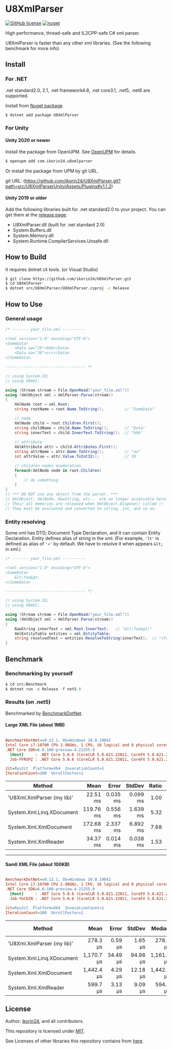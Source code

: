 # U8XmlParser

[![GitHub license](https://img.shields.io/github/license/ikorin24/U8XmlParser?color=FF8821)](https://github.com/ikorin24/U8XmlParser/blob/master/LICENSE)
[![nuget](https://img.shields.io/badge/nuget-v1.1.2-FF8821)](https://www.nuget.org/packages/U8XmlParser)

High performance, thread-safe and IL2CPP-safe C# xml parser.

U8XmlParser is faster than any other xml libraries. (See the following benchmark for more info)

## Install

### For .NET

.net standard2.0, 2.1, .net framework4.8, .net core3.1, .net5, .net6 are supported.

Install from [Nuget package](https://www.nuget.org/packages/U8XmlParser/)

```sh
$ dotnet add package U8XmlParser
```

### For Unity

#### **Unity 2020 or newer**

Install the package from OpenUPM.
See [OpenUPM](https://openupm.com/packages/com.ikorin24.u8xmlparser/) for details.

```sh
$ openupm add com.ikorin24.u8xmlparser
```

Or install the package from UPM by git URL.

git URL: (https://github.com/ikorin24/U8XmlParser.git?path=src/U8XmlParserUnity/Assets/Plugins#v1.1.2)

#### **Unity 2019 or older**

Add the following libraries built for .net standard2.0 to your project.
You can get them at the [release page](https://github.com/ikorin24/U8XmlParser/releases).

- U8XmlParser.dll (built for .net standard 2.0)
- System.Buffers.dll
- System.Memory.dll
- System.Runtime.CompilerServices.Unsafe.dll

## How to Build

It requires dotnet cli tools. (or Visual Studio)

```sh
$ git clone https://github.com/ikorin24/U8XmlParser.git
$ cd U8XmlParser
$ dotnet src/U8XmlParser/U8XmlParser.csproj -c Release
```

## How to Use

### General usage

```cs
/* ------- your_file.xml ----------

<?xml version="1.0" encoding="UTF-8">
<SomeData>
    <Data aa="20">bbb</Data>
    <Data aa="30">ccc</Data>
</SomeData>

----------------------------------- */

// using System.IO;
// using U8Xml;

using (Stream stream = File.OpenRead("your_file.xml"))
using (XmlObject xml = XmlParser.Parse(stream))
{
    XmlNode root = xml.Root;
    string rootName = root.Name.ToString();         // "SomeData"

    // node
    XmlNode child = root.Children.First();
    string childName = child.Name.ToString();       // "Data"
    string innerText = child.InnerText.ToString();  // "bbb"
    
    // attribute
    XmlAttribute attr = child.Attributes.First();
    string attrName = attr.Name.ToString();         // "aa"
    int attrValue = attr.Value.ToInt32();           // 20

    // children nodes enumeration
    foreach(XmlNode node in root.Children)
    {
        // do something
    }
}
// *** DO NOT use any object from the parser. ***
// XmlObject, XmlNode, RawString, etc... are no longer accessible here.
// Their all memories are released when XmlObject.Dispose() called !!
// They must be evaluated and converted to string, int, and so on.
```

### Entity resolving

Some xml has DTD; Document Type Declaration, and it can contain Entity Declaration. Entity defines alias of string in the xml. (For example, `'lt'` is defined as alias of `'<'` by default. We have to resolve it when  appears `&lt;` in xml.)

```cs
/* ------- your_file.xml ----------

<?xml version="1.0" encoding="UTF-8">
<SomeData>
    &lt;foo&gt;
</SomeData>

----------------------------------- */

// using System.IO;
// using U8Xml;

using (Stream stream = File.OpenRead("your_file.xml"))
using (XmlObject xml = XmlParser.Parse(stream))
{
    RawString innerText = xml.Root.InnerText;   // "&lt;foo&gt;"
    XmlEntityTable entities = xml.EntityTable;
    string resolvedText = entities.ResolveToString(innerText);  // "<foo>"
}
```

## Benchmark

### Benchmarking by yourself

```cs
$ cd src/Benchmark
$ dotnet run -c Release -f net5.0
```

### Results (on .net5)

Benchmarked by [BenchmarkDotNet](https://github.com/dotnet/BenchmarkDotNet).

#### Large XML File (about 1MB)

``` ini

BenchmarkDotNet=v0.12.1, OS=Windows 10.0.19042
Intel Core i7-10700 CPU 2.90GHz, 1 CPU, 16 logical and 8 physical cores
.NET Core SDK=6.0.100-preview.4.21255.9
  [Host]     : .NET Core 5.0.6 (CoreCLR 5.0.621.22011, CoreFX 5.0.621.22011), X64 RyuJIT
  Job-FFRSPZ : .NET Core 5.0.6 (CoreCLR 5.0.621.22011, CoreFX 5.0.621.22011), X64 RyuJIT

Jit=RyuJit  Platform=X64  InvocationCount=1  
IterationCount=100  UnrollFactor=1  

```
|                     Method |      Mean |    Error |   StdDev | Ratio | RatioSD | Rank |      Gen 0 |     Gen 1 |     Gen 2 |  Allocated |
|--------------------------- |----------:|---------:|---------:|------:|--------:|-----:|-----------:|----------:|----------:|-----------:|
| &#39;U8Xml.XmlParser (my lib)&#39; |  22.51 ms | 0.035 ms | 0.099 ms |  1.00 |    0.00 |    1 |          - |         - |         - |       64 B |
|  System.Xml.Linq.XDocument | 119.76 ms | 0.556 ms | 1.639 ms |  5.32 |    0.08 |    3 |  7000.0000 | 4000.0000 | 1000.0000 | 51898640 B |
|     System.Xml.XmlDocument | 172.68 ms | 2.337 ms | 6.892 ms |  7.68 |    0.30 |    4 | 10000.0000 | 5000.0000 | 1000.0000 | 76709520 B |
|       System.Xml.XmlReader |  34.37 ms | 0.014 ms | 0.038 ms |  1.53 |    0.01 |    2 |          - |         - |         - |   132712 B |

---

#### Samll XML File (about 100KB)

``` ini

BenchmarkDotNet=v0.12.1, OS=Windows 10.0.19042
Intel Core i7-10700 CPU 2.90GHz, 1 CPU, 16 logical and 8 physical cores
.NET Core SDK=6.0.100-preview.4.21255.9
  [Host]     : .NET Core 5.0.6 (CoreCLR 5.0.621.22011, CoreFX 5.0.621.22011), X64 RyuJIT
  Job-YGCDZN : .NET Core 5.0.6 (CoreCLR 5.0.621.22011, CoreFX 5.0.621.22011), X64 RyuJIT

Jit=RyuJit  Platform=X64  InvocationCount=1  
IterationCount=100  UnrollFactor=1  

```
|                     Method |       Mean |    Error |   StdDev |     Median | Ratio | RatioSD | Rank | Gen 0 | Gen 1 | Gen 2 | Allocated |
|--------------------------- |-----------:|---------:|---------:|-----------:|------:|--------:|-----:|------:|------:|------:|----------:|
| &#39;U8Xml.XmlParser (my lib)&#39; |   278.3 μs |  0.59 μs |  1.65 μs |   278.4 μs |  1.00 |    0.00 |    1 |     - |     - |     - |      64 B |
|  System.Xml.Linq.XDocument | 1,170.7 μs | 34.49 μs | 94.98 μs | 1,161.3 μs |  4.21 |    0.34 |    3 |     - |     - |     - |  547336 B |
|     System.Xml.XmlDocument | 1,442.4 μs |  4.29 μs | 12.18 μs | 1,442.2 μs |  5.18 |    0.05 |    4 |     - |     - |     - |  796912 B |
|       System.Xml.XmlReader |   599.7 μs |  3.13 μs |  9.09 μs |   594.8 μs |  2.15 |    0.03 |    2 |     - |     - |     - |   29360 B |



## License

Author: [ikorin24](https://github.com/ikorin24), and all contributors.

This repository is licensed under [MIT](https://github.com/ikorin24/U8XmlParser/blob/master/LICENSE).

See Licenses of other libraries this repository contains from [here](https://github.com/ikorin24/U8XmlParser/blob/master/NOTICE.md).

